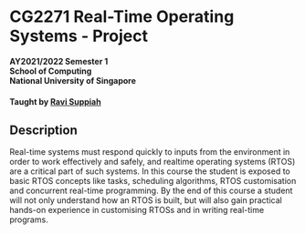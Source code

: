 # CG2271 Real-Time Operating Systems - Project

__AY2021/2022 Semester 1<br>
School of Computing<br>
National University of Singapore__

#### Taught by [Ravi Suppiah](http://www.comp.nus.edu.sg/cs/bio/suppiah/)

## Description
Real-time systems must respond quickly to inputs from the environment in order to work effectively and safely, and realtime operating systems (RTOS) are a critical part of such systems. In this course the student is exposed to basic RTOS concepts like tasks, scheduling algorithms, RTOS customisation and concurrent real-time programming. By the end of this course a student will not only understand how an RTOS is built, but will also gain practical hands-on experience in customising RTOSs and in writing real-time programs.
